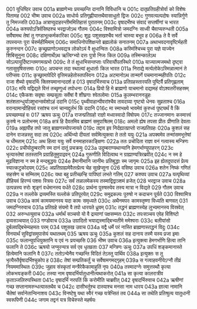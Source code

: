 001	युधिष्ठिर उवाच
001a	ब्राह्मणेभ्यः प्रयच्छन्ति दानानि विविधानि च
001c	दातृप्रतिग्रहीत्रोर्वा को विशेषः पितामह
002	भीष्म उवाच
002a	साधोर्यः प्रतिगृह्णीयात्तथैवासाधुतो द्विजः
002c	गुणवत्यल्पदोषः स्यान्निर्गुणे तु निमज्जति
003a	अत्राप्युदाहरन्तीममितिहासं पुरातनम्
003c	वृषादर्भेश्च संवादं सप्तर्षीणां च भारत
004a	कश्यपोऽत्रिर्वसिष्ठश्च भरद्वाजोऽथ गौतमः
004c	विश्वामित्रो जमदग्निः साध्वी चैवाप्यरुन्धती
005a	सर्वेषामथ तेषां तु गण्डाभूत्कर्मकारिका
005c	शूद्रः पशुसखश्चैव भर्ता चास्या बभूव ह
006a	ते वै सर्वे तपस्यन्तः पुरा चेरुर्महीमिमाम्
006c	समाधिनोपशिक्षन्तो ब्रह्मलोकं सनातनम्
007a	अथाभवदनावृष्टिर्महती कुरुनन्दन
007c	कृच्छ्रप्राणोऽभवद्यत्र लोकोऽयं वै क्षुधान्वितः
008a	कस्मिंश्चिच्च पुरा यज्ञे याज्येन शिबिसूनुना
008c	दक्षिणार्थेऽथ ऋत्विग्भ्यो दत्तः पुत्रो निजः किल
009a	तस्मिन्कालेऽथ सोऽल्पायुर्दिष्टान्तमगमत्प्रभो
009c	ते तं क्षुधाभिसन्तप्ताः परिवार्योपतस्थिरे
010a	याज्यात्मजमथो दृष्ट्वा गतासुमृषिसत्तमाः
010c	अपचन्त तदा स्थाल्यां क्षुधार्ताः किल भारत
011a	निराद्ये मर्त्यलोकेऽस्मिन्नात्मानं ते परीप्सवः
011c	कृच्छ्रामापेदिरे वृत्तिमन्नहेतोस्तपस्विनः
012a	अटमानोऽथ तान्मार्गे पचमानान्महीपतिः
012c	राजा शैब्यो वृषादर्भिः क्लिश्यमानान्ददर्श ह
013	वृषादर्भिरुवाच
013a	प्रतिग्रहस्तारयति पुष्टिर्वै प्रतिगृह्णताम्
013c	मयि यद्विद्यते वित्तं तच्छृणुध्वं तपोधनाः
014a	प्रियो हि मे ब्राह्मणो याचमानो दद्यामहं वोऽश्वतरीसहस्रम्
014c	एकैकशः सवृषाः सम्प्रसूताः सर्वेषां वै शीघ्रगाः श्वेतलोमाः
015a	कुलम्भराननडुहः शतंशतान्धुर्याञ्शुभान्सर्वशोऽहं ददानि
015c	पृथ्वीवाहान्पीवरांश्चैव तावदग्र्या गृष्ट्यो धेनवः सुव्रताश्च
016a	वरान्ग्रामान्व्रीहियवं रसांश्च रत्नं चान्यद्दुर्लभं किं ददानि
016c	मा स्माभक्ष्ये भावमेवं कुरुध्वं पुष्ट्यर्थं वै किं प्रयच्छाम्यहं वः
017	ऋषय ऊचुः
017a	राजन्प्रतिग्रहो राज्ञो मध्वास्वादो विषोपमः
017c	तज्जानमानः कस्मात्त्वं कुरुषे नः प्रलोभनम्
018a	क्षत्रं हि दैवतमिव ब्राह्मणं समुपाश्रितम्
018c	अमलो ह्येष तपसा प्रीतः प्रीणाति देवताः
019a	अह्नापीह तपो जातु ब्राह्मणस्योपजायते
019c	तद्दाव इव निर्दह्यात्प्राप्तो राजप्रतिग्रहः
020a	कुशलं सह दानेन राजन्नस्तु सदा तव
020c	अर्थिभ्यो दीयतां सर्वमित्युक्त्वा ते ततो ययुः
021a	अपक्वमेव तन्मांसमभूत्तेषां च धीमताम्
021c	अथ हित्वा ययुः सर्वे वनमाहारकाङ्क्षिणः
022a	ततः प्रचोदिता राज्ञा वनं गत्वास्य मन्त्रिणः
022c	प्रचीयोदुम्बराणि स्म दानं दातुं प्रचक्रमुः
023a	उदुम्बराण्यथान्यानि हेमगर्भाण्युपाहरन्
023c	भृत्यास्तेषां ततस्तानि प्रग्राहितुमुपाद्रवन्
024a	गुरूणीति विदित्वाथ न ग्राह्याण्यत्रिरब्रवीत्
024c	न स्म हे मूढविज्ञाना न स्म हे मन्दबुद्धयः
024e	हैमानीमानि जानीमः प्रतिबुद्धाः स्म जागृमः
025a	इह ह्येतदुपादत्तं प्रेत्य स्यात्कटुकोदयम्
025c	अप्रतिग्राह्यमेवैतत्प्रेत्य चेह सुखेप्सुना
026	वसिष्ठ उवाच
026a	शतेन निष्कं गणितं सहस्रेण च सम्मितम्
026c	यथा बहु प्रतीच्छन्हि पापिष्ठां लभते गतिम्
027	कश्यप उवाच
027a	यत्पृथिव्यां व्रीहियवं हिरण्यं पशवः स्त्रियः
027c	सर्वं तन्नालमेकस्य तस्माद्विद्वाञ्शमं व्रजेत्
028	भरद्वाज उवाच
028a	उत्पन्नस्य रुरोः शृङ्गं वर्धमानस्य वर्धते
028c	प्रार्थना पुरुषस्येव तस्य मात्रा न विद्यते
029	गौतम उवाच
029a	न तल्लोके द्रव्यमस्ति यल्लोकं प्रतिपूरयेत्
029c	समुद्रकल्पः पुरुषो न कदाचन पूर्यते
030	विश्वामित्र उवाच
030a	कामं कामयमानस्य यदा कामः समृध्यते
030c	अथैनमपरः कामस्तृष्णा विध्यति बाणवत्
031	जमदग्निरुवाच
031a	प्रतिग्रहे संयमो वै तपो धारयते ध्रुवम्
031c	तद्धनं ब्राह्मणस्येह लुभ्यमानस्य विस्रवेत्
032	अरुन्धत्युवाच
032a	धर्मार्थं सञ्चयो यो वै द्रव्याणां पक्षसम्मतः
032c	तपःसञ्चय एवेह विशिष्टो द्रव्यसञ्चयात्
033	गण्डोवाच
033a	उग्रादितो भयाद्यस्माद्बिभ्यतीमे ममेश्वराः
033c	बलीयांसो दुर्बलवद्बिभेम्यहमतः परम्
034	पशुसख उवाच
034a	यद्वै धर्मे परं नास्ति ब्राह्मणास्तद्धनं विदुः
034c	विनयार्थं सुविद्वांसमुपासेयं यथातथम्
035	ऋषय ऊचुः
035a	कुशलं सह दानाय तस्मै यस्य प्रजा इमाः
035c	फलान्युपधियुक्तानि य एवं नः प्रयच्छसि
036	भीष्म उवाच
036a	इत्युक्त्वा हेमगर्भाणि हित्वा तानि फलानि ते
036c	ऋषयो जग्मुरन्यत्र सर्व एव धृतव्रताः
037	मन्त्रिणः ऊचुः
037a	उपधिं शङ्कमानास्ते हित्वेमानि फलानि वै
037c	ततोऽन्येनैव गच्छन्ति विदितं तेऽस्तु पार्थिव
038a	इत्युक्तः स तु भृत्यैस्तैर्वृषादर्भिश्चुकोप ह
038c	तेषां सम्प्रतिकर्तुं च सर्वेषामगमद्गृहम्
039a	स गत्वाहवनीयेऽग्नौ तीव्रं नियममास्थितः
039c	जुहाव संस्कृतां मन्त्रैरेकैकामाहुतिं नृपः
040a	तस्मादग्नेः समुत्तस्थौ कृत्या लोकभयङ्करी
040c	तस्या नाम वृषादर्भिर्यातुधानीत्यथाकरोत्
041a	सा कृत्या कालरात्रीव कृताञ्जलिरुपस्थिता
041c	वृषादर्भिं नरपतिं किं करोमीति चाब्रवीत्
042	वृषादर्भिरुवाच
042a	ऋषीणां गच्छ सप्तानामरुन्धत्यास्तथैव च
042c	दासीभर्तुश्च दास्याश्च मनसा नाम धारय
043a	ज्ञात्वा नामानि चैतेषां सर्वानेतान्विनाशय
043c	विनष्टेषु यथा स्वैरं गच्छ यत्रेप्सितं तव
044a	सा तथेति प्रतिश्रुत्य यातुधानी स्वरूपिणी
044c	जगाम तद्वनं यत्र विचेरुस्ते महर्षयः
